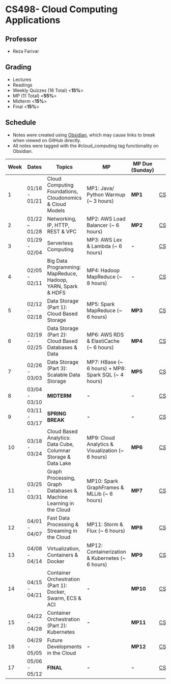 # CS498- Cloud Computing Applications

## Professor

- Reza Farivar

## Grading

- Lectures
- Readings
- Weekly Quizzes (16 Total) <**15%**>
- MP (11 Total) <**55%**>
- Midterm <**15%**>
- Final <**15%**>

## Schedule

- Notes were created using [Obsidian](https://obsidian.md/), which may cause links to break when viewed on GitHub directly.
- All notes were tagged with the #cloud_computing tag functionality on Obsidian.

| Week | Dates | Topics | MP | MP Due (Sunday) | **Notes** | Additional |
| ---- | ---- | ---- | ---- | ---- | ---- | ---- |
| 1 | 01/16 - 01/21 | Cloud Computing Foundations, Cloudonomics & Cloud Models | MP1: Java/ Python Warmup (~ 3 hours) | **MP1** | [CS498W1Notes](W1/CS498W1Notes.md) |  |
| 2 | 01/22 – 01/28 | Networking, IP, HTTP, REST & VPC | MP2: AWS Load Balancer (~ 6 hours) | **MP2** | [CS498W2Notes](W2/CS498W2Notes.md) | [MP2 Notes](../../O'Reilly/Amazon%20Web%20Services%20(AWS),%203rd%20Edition/MP2.md) |
| 3 | 01/29 - 02/04 | Serverless Computing | MP3: AWS Lex & Lambda (~ 6 hours) | **-** | [CS498W3Notes](W3/CS498W3Notes.md) |  |
| 4 | 02/05 - 02/11 | Big Data Programming: MapReduce, Hadoop, YARN, Spark & HDFS | MP4: Hadoop MapReduce (~ 8 hours) | **-** | [CS498W4Notes](W4/CS498W4Notes.md) | [MP3 Notes](../../O'Reilly/Amazon%20Web%20Services%20(AWS),%203rd%20Edition/MP3.md) |
| 5 | 02/12 - 02/18 | Data Storage (Part 1): Cloud Based Storage | MP5: Spark MapReduce (~ 6 hours) | **MP3** | [CS498W5Notes](W5/CS498W5Notes.md) |  |
| 6 | 02/19 - 02/25 | Data Storage (Part 2): Cloud Based Databases & Data | MP6: AWS RDS & ElastiCache (~ 6 hours) | **MP4** | [CS498W6Notes](W6/CS498W6Notes.md) |  |
| 7 | 02/26 - 03/03 | Data Storage (Part 3): Scalable Data Storage | MP7: HBase (~ 6 hours) + MP8: Spark SQL (~ 4 hours) | **MP5** | [CS498W7Notes](W7/CS498W7Notes.md) |  |
| 8 | 03/04 - 03/10 | **MIDTERM** | **-** | **-** | [CS498W8Notes](W8/CS498W8Notes.md) |  |
| 9 | 03/11 - 03/17 | **SPRING BREAK** | **-** | **-** | [CS498W9Notes](W9/CS498W9Notes.md) |  |
| 10 | 03/18 - 03/24 | Cloud Based Analytics: Data Cube, Columnar Storage & Data Lake | MP9: Cloud Analytics & Visualization (~ 6 hours) | **MP6** | [CS498W10Notes](W10/CS498W10Notes.md) |  |
| 11 | 03/25 - 03/31 | Graph Processing, Graph Databases & Machine Learning in the Cloud | MP10: Spark GraphFrames & MLLib (~ 6 hours) | **MP7** | [CS498W11Notes](W11/CS498W11Notes.md) |  |
| 12 | 04/01 - 04/07 | Fast Data Processing & Streaming in the Cloud | MP11: Storm & Flux (~ 6 hours) | **MP8** | [CS498W12Notes](W12/CS498W12Notes.md) |  |
| 13 | 04/08 - 04/14 | Virtualization, Containers & Docker | MP12: Containerization & Kubernetes (~ 6 hours) | **MP9** | [CS498W13Notes](W13/CS498W13Notes.md) |  |
| 14 | 04/15 - 04/21 | Container Orchestration (Part 1): Docker, Swarm, ECS & ACI | **-** | **MP10** | [CS498W14Notes](W14/CS498W14Notes.md) |  |
| 15 | 04/22 - 04/28 | Container Orchestration (Part 2): Kubernetes | **-** | **MP11** | [CS498W15Notes](W15/CS498W15Notes.md) |  |
| 16 | 04/29 - 05/05 | Future Developments in the Cloud | **-** | **MP12** | [CS498W16Notes](W16/CS498W16Notes.md) |  |
| 17 | 05/06 - 05/12 | **FINAL** | **-** | **-** | [CS498W17Notes](W17/CS498W17Notes.md) |  |
